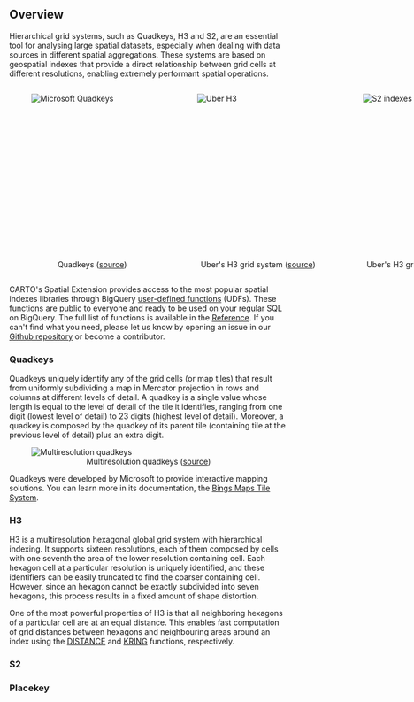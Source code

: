 ## Overview

Hierarchical grid systems, such as Quadkeys, H3 and S2, are an essential tool for analysing large spatial datasets, especially when dealing with data sources in different spatial aggregations. These systems are based on geospatial indexes that provide a direct relationship between grid cells at different resolutions, enabling extremely performant spatial operations.

<div class="row" style="display:flex">
  <div class="column" style="flex-grow:1;flex-shrink:0;flex-basis:300px;">
    <figure>
        <div style="width:100%;height:300px">
            <img src="/img/bq-spatial-extension/spatial-indexes/quadkeys-microsoft.jpg" alt="Microsoft Quadkeys">
        </div>
        <figcaption style="width:100%;text-align:center">Quadkeys (<a href="https://docs.microsoft.com/en-us/bingmaps/articles/bing-maps-tile-system">source</a>)</figcaption>
    </figure>
  </div>
  <div class="column" style="flex-grow:1;flex-shrink:0;flex-basis:300px;">
    <figure>
        <div style="width:100%;height:300px">
            <img src="/img/bq-spatial-extension/spatial-indexes/h3-uber-globe.png" alt="Uber H3">
        </div>
        <figcaption style="width:100%;text-align:center">Uber's H3 grid system (<a href="https://eng.uber.com/h3/">source</a>)</figcaption>
    </figure>
  </div>
  <div class="column" style="flex-grow:1;flex-shrink:0;flex-basis:300px;">
    <figure>
        <div style="width:100%;height:300px">
            <img src="/img/bq-spatial-extension/spatial-indexes/s2-florida.gif" alt="S2 indexes">
        </div>
        <figcaption style="width:100%;text-align:center">Uber's H3 grid system (<a href="https://s2geometry.io/devguide/examples/coverings">source</a>)</figcaption>
    </figure>
  </div>
</div>

CARTO's Spatial Extension provides access to the most popular spatial indexes libraries through BigQuery [user-defined functions](https://cloud.google.com/bigquery/docs/reference/standard-sql/user-defined-functions) (UDFs). These functions are public to everyone and ready to be used on your regular SQL on BigQuery. The full list of functions is available in the [Reference](/spatial-extension-bq/reference). If you can't find what you need, please let us know by opening an issue in our [Github repository](https://github.com/CartoDB/carto-spatial-extension) or become a contributor. 


### Quadkeys

Quadkeys uniquely identify any of the grid cells (or map tiles) that result from uniformly subdividing a map in Mercator projection in rows and columns at different levels of detail. A quadkey is a single value whose length is equal to the level of detail of the tile it identifies, ranging from one digit (lowest level of detail) to 23 digits (highest level of detail). Moreover, a quadkey is composed by the quadkey of its parent tile (containing tile at the previous level of detail) plus an extra digit. 

<div>
    <figure>
        <img src="/img/bq-spatial-extension/spatial-indexes/quadkeys-multilevel-microsoft.jpg" alt="Multiresolution quadkeys">
        <figcaption style="text-align:center">Multiresolution quadkeys (<a href="https://docs.microsoft.com/en-us/bingmaps/articles/bing-maps-tile-system">source</a>)</figcaption>
    </figure>
</div>


Quadkeys were developed by Microsoft to provide interactive mapping solutions. You can learn more in its documentation, the [Bings Maps Tile System](https://docs.microsoft.com/en-us/bingmaps/articles/bing-maps-tile-system).


### H3

H3 is a multiresolution hexagonal global grid system with hierarchical indexing. It supports sixteen resolutions, each of them composed by cells with one seventh the area of the lower resolution containing cell. Each hexagon cell at a particular resolution is uniquely identified, and these identifiers can be easily truncated to find the coarser containing cell. However, since an hexagon cannot be exactly subdivided into seven hexagons, this process results in a fixed amount of shape distortion.  


One of the most powerful properties of H3 is that all neighboring hexagons of a particular cell are at an equal distance. This enables fast computation of grid distances between hexagons and neighbouring areas around an index using the [DISTANCE](/spatial-extension-bq/reference/#h3kring) and [KRING](/spatial-extension-bq/reference/#h3distance) functions, respectively. 


### S2

### Placekey
